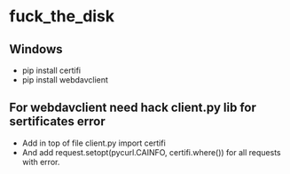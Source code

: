 # fuck_the_disk

## Windows 
* pip install certifi
* pip install webdavclient

## For webdavclient need hack client.py lib for sertificates error

* Add in top of file client.py import certifi
* And add request.setopt(pycurl.CAINFO, certifi.where()) for all requests with error.
